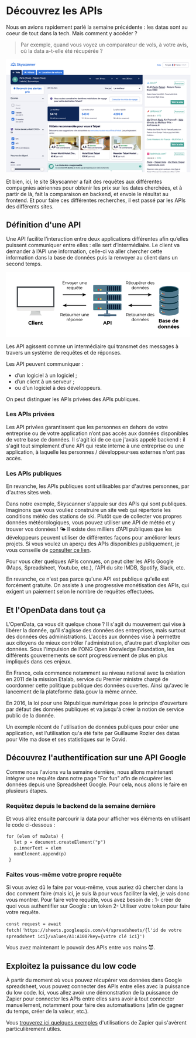 # Découvrez les APIs

Nous en avions rapidement parlé la semaine précédente : les datas sont au coeur de tout dans la tech. Mais comment y accéder ?

> Par exemple, quand vous voyez un comparateur de vols, à votre avis, où la data a-t-elle été récupérée ? 

![comparateurs de vols](images/comparateur-vols.png)

Et bien, ici, le site Skyscanner a fait des requêtes aux différentes compagnies aériennes pour obtenir les prix sur les dates cherchées, et à partir de là, fait la comparaison en backend, et envoie le résultat au frontend. Et pour faire ces différentes recherches, il est passé par les APIs des différents sites.

## Définition d'une API

 Une API facilite l’interaction entre deux applications différentes afin qu’elles puissent communiquer entre elles : elle sert d’intermédiaire. Le client va demander à l’API une information, celle-ci va aller chercher cette information dans la base de données puis la renvoyer au client dans un second temps.

![schéma API](images/schema-api.png)

Les API agissent comme un intermédiaire qui transmet des messages à travers un système de requêtes et de réponses. 

Les API peuvent communiquer :

- d’un logiciel à un logiciel ;
- d’un client à un serveur ;
- ou d’un logiciel à des développeurs.

On peut distinguer les APIs privées des APIs publiques.

### Les APIs privées 

Les API privées garantissent que les personnes en dehors de votre entreprise ou de votre application n’ont pas accès aux données disponibles de votre base de données. Il s'agit ici de ce que j'avais appelé backend : il s'agit tout simplement d'une API qui reste interne à une entreprise ou une application, à laquelle les personnes / développeur·ses externes n'ont pas accès.


### Les APIs publiques

En revanche, les APIs publiques sont utilisables par d'autres personnes, par d'autres sites web.

Dans notre exemple, Skyscanner s'appuie sur des APIs qui sont publiques. Imaginons que vous vouliez construire un site web qui répertorie les conditions météo des stations de ski. Plutôt que de collecter vos propres données météorologiques, vous pouvez utiliser une API de météo et y trouver vos données ! 🌤 Il existe des milliers d’API publiques que les développeurs peuvent utiliser de différentes façons pour améliorer leurs projets. Si vous voulez un aperçu des APIs disponibles publiquement, je vous conseille de [consulter ce lien](https://github.com/public-apis/public-apis).

Pour vous citer quelques APIs connues, on peut citer les APIs Google (Maps, Spreadsheet, Youtube, etc.), l'API du site IMDB, Spotify, Slack, etc.

En revanche, ce n'est pas parce qu'une API est publique qu'elle est forcément gratuite. On assiste à une progressive monétisation des APIs, qui exigent un paiement selon le nombre de requêtes effectuées.

## Et l'OpenData dans tout ça

L'OpenData, ça vous dit quelque chose ? Il s'agit du mouvement qui vise à libérer la donnée, qu'il s'agisse des données des entreprises, mais surtout des données des administrations. L'accès aux données vise à permettre aux citoyens de mieux contrôler l'administration, d'autre part d'exploiter ces données. Sous l'impulsion de l'ONG Open Knowledge Foundation, les différents gouvernements se sont progressivement de plus en plus impliqués dans ces enjeux. 

En France, cela commence notamment au niveau national avec la création en 2011 de la mission Etalab, service du Premier ministre chargé de coordonner cette politique publique des données ouvertes. Ainsi qu'avec le lancement de la plateforme data.gouv la même année.

En 2016, la loi pour une République numérique pose le principe d'ouverture par défaut des données publiques et va jusqu'à créer la notion de service public de la donnée.

Un exemple récent de l'utilisation de données publiques pour créer une application, est l'utilisation qu'a été faite par Guillaume Rozier des datas pour Vite ma dose et ses statistiques sur le Covid.

## Découvrez l'authentification sur une API Google

Comme nous l'avions vu la semaine dernière, nous allons maintenant intégrer une requête dans notre page "For fun" afin de récupérer les données depuis une Spreadsheet Google. Pour cela, nous allons le faire en plusieurs étapes. 

### Requêtez depuis le backend de la semaine dernière

Et vous allez ensuite parcourir la data pour afficher vos éléments en utilisant le code ci-dessous : 
```
for (elem of maData) {
   let p = document.createElement("p")
   p.innerText = elem
   monElement.append(p)
 }
```

### Faites vous-même votre propre requête
Si vous aviez dû le faire par vous-même, vous auriez dû
chercher dans la doc comment faire (mais ici, je suis là pour vous faciliter la vie), je vais donc vous montrer.
Pour faire votre requête, vous avez besoin de :
1- créer de quoi vous authentifier sur Google : un token
2- Utiliser votre token pour faire votre requête.

`const request = await fetch('https://sheets.googleapis.com/v4/spreadsheets/{l'id de votre spreadsheet ici}/values/A1:A100?key={votre clé ici}')`

Vous avez maintenant le pouvoir des APIs entre vos mains 😈.

## Exploitez la puissance du low code

À partir du moment où vous pouvez récupérer vos données dans Google spreadsheet, vous pouvez connecter des APIs entre elles avec la puissance du low code. Ici, vous allez avoir une démonstration de la puissance de Zapier pour connecter les APIs entre elles sans avoir à tout connecter manuellement, notamment pour faire des automatisations (afin de gagner du temps, créer de la valeur, etc.).

Vous [trouverez ici quelques exemples](https://zapier.com/learn/automate-apps-examples/popular-app-automations/) d'utilisations de Zapier qui s'avèrent particulièrement utiles.
